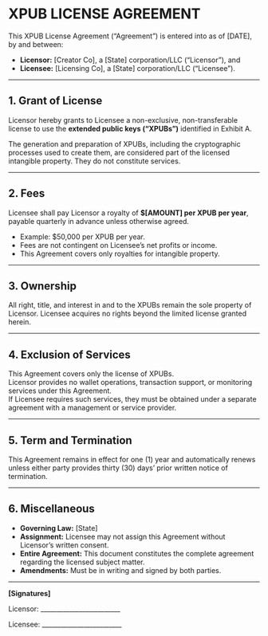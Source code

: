# XPUB LICENSE AGREEMENT

This XPUB License Agreement (“Agreement”) is entered into as of [DATE], by and between:

- **Licensor:** [Creator Co], a [State] corporation/LLC (“Licensor”), and  
- **Licensee:** [Licensing Co], a [State] corporation/LLC (“Licensee”).

---

## 1. Grant of License
Licensor hereby grants to Licensee a non-exclusive, non-transferable license to use the **extended public keys (“XPUBs”)** identified in Exhibit A.  

The generation and preparation of XPUBs, including the cryptographic processes used to create them, are considered part of the licensed intangible property. They do not constitute services.

---

## 2. Fees
Licensee shall pay Licensor a royalty of **$[AMOUNT] per XPUB per year**, payable quarterly in advance unless otherwise agreed.  

- Example: $50,000 per XPUB per year.  
- Fees are not contingent on Licensee’s net profits or income.  
- This Agreement covers only royalties for intangible property.  

---

## 3. Ownership
All right, title, and interest in and to the XPUBs remain the sole property of Licensor. Licensee acquires no rights beyond the limited license granted herein.

---

## 4. Exclusion of Services
This Agreement covers only the license of XPUBs.  
Licensor provides no wallet operations, transaction support, or monitoring services under this Agreement.  
If Licensee requires such services, they must be obtained under a separate agreement with a management or service provider.

---

## 5. Term and Termination
This Agreement remains in effect for one (1) year and automatically renews unless either party provides thirty (30) days’ prior written notice of termination.

---

## 6. Miscellaneous
- **Governing Law:** [State]  
- **Assignment:** Licensee may not assign this Agreement without Licensor’s written consent.  
- **Entire Agreement:** This document constitutes the complete agreement regarding the licensed subject matter.  
- **Amendments:** Must be in writing and signed by both parties.  

---

**[Signatures]**

Licensor: _________________________  

Licensee: _________________________  

